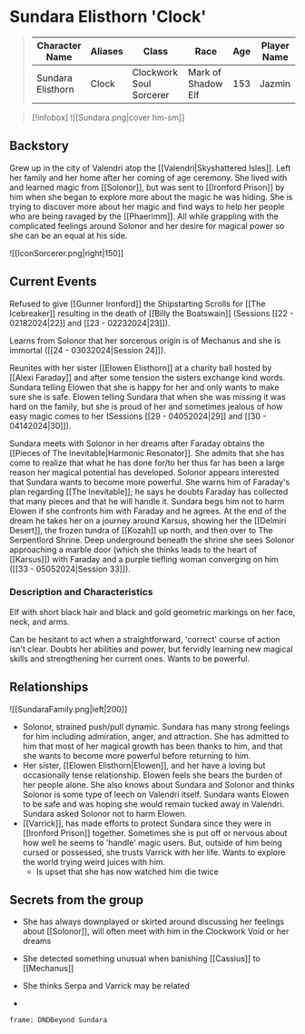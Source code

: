 # Sundara Elisthorn 'Clock' 
>  Character Name | Aliases | Class | Race | Age | Player Name |
>  -- | -- | -- | -- | -- | --|
>  Sundara Elisthorn| Clock |Clockwork Soul Sorcerer | Mark of Shadow Elf | 153| Jazmin |

> [!infobox]
> ![[Sundara.png|cover hm-sm]]

## Backstory
Grew up in the city of Valendri atop the [[Valendri|Skyshattered Isles]]. Left her family and her home after her coming of age ceremony. She lived with and learned magic from [[Solonor]], but was sent to [[Ironford Prison]] by him when she began to explore more about the magic he was hiding. She is trying to discover more about her magic and find ways to help her people who are being ravaged by the [[Phaerimm]]. All while grappling with the complicated feelings around Solonor and her desire for magical power so she can be an equal at his side.

![[IconSorcerer.png|right|150]]

## Current Events
Refused to give [[Gunner Ironford]] the Shipstarting Scrolls for [[The Icebreaker]] resulting in the death of [[Billy the Boatswain]] (Sessions [[22 - 02182024|22]] and [[23 - 02232024|23]]).

Learns from Solonor that her sorcerous origin is of Mechanus and she is immortal ([[24 - 03032024|Session 24]]).

Reunites with her sister [[Elowen Elisthorn]] at a charity ball hosted by [[Alexi Faraday]] and after some tension the sisters exchange kind words. Sundara telling Elowen that she is happy for her and only wants to make sure she is safe. Elowen telling Sundara that when she was missing it was hard on the family, but she is proud of her and sometimes jealous of how easy magic comes to her (Sessions [[29 - 04052024|29]] and [[30 - 04142024|30]]).

Sundara meets with Solonor in her dreams after Faraday obtains the [[Pieces of The Inevitable|Harmonic Resonator]]. She admits that she has come to realize that what he has done for/to her thus far has been a large reason her magical potential has developed. Solonor appears interested that Sundara wants to become more powerful. She warns him of Faraday's plan regarding [[The Inevitable]]; he says he doubts Faraday has collected that many pieces and that he will handle it. Sundara begs him not to harm Elowen if she confronts him with Faraday and he agrees. At the end of the dream he takes her on a journey around Karsus, showing her the [[Delmiri Desert]], the frozen tundra of [[Kozah]] up north, and then over to The Serpentlord Shrine. Deep underground beneath the shrine she sees Solonor approaching a marble door (which she thinks leads to the heart of [[Karsus]]) with Faraday and a purple tiefling woman converging on him ([[33 - 05052024|Session 33]]).

### Description and Characteristics
Elf with short black hair and black and gold geometric markings on her face, neck, and arms. 

Can be hesitant to act when a straightforward, 'correct' course of action isn't clear. Doubts her abilities and power, but fervidly learning new magical skills and strengthening her current ones. Wants to be powerful.

## Relationships
![[SundaraFamily.png|left|200]] 
- Solonor, strained push/pull dynamic. Sundara has many strong feelings for him including admiration, anger, and attraction. She has admitted to him that most of her magical growth has been thanks to him, and that she wants to become more powerful before returning to him.
- Her sister, [[Elowen Elisthorn|Elowen]], and her have a loving but occasionally tense relationship. Elowen feels she bears the burden of her people alone. She also knows about Sundara and Solonor and thinks Solonor is some type of leech on Valendri itself. Sundara wants Elowen to be safe and was hoping she would remain tucked away in Valendri. Sundara asked Solonor not to harm Elowen.
- [[Varrick]], has made efforts to protect Sundara since they were in [[Ironford Prison]] together. Sometimes she is put off or nervous about how well he seems to 'handle' magic users. But, outside of him being cursed or possessed, she trusts Varrick with her life. Wants to explore the world trying weird juices with him.
	- Is upset that she has now watched him die twice

## Secrets from the group
- She has always downplayed or skirted around discussing her feelings about [[Solonor]], will often meet with him in the Clockwork Void or her dreams
- She detected something unusual when banishing [[Cassius]] to [[Mechanus]] 
- She thinks Serpa and Varrick may be related


-
``` custom-frames
frame: DNDBeyond Sundara
```